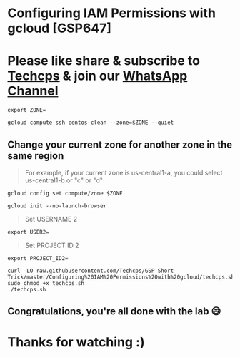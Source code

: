 
# Configuring IAM Permissions with gcloud [GSP647]

# Please like share & subscribe to [Techcps](https://www.youtube.com/@techcps) & join our [WhatsApp Channel](https://whatsapp.com/channel/0029Va9nne147XeIFkXYv71A)

```
export ZONE=
```
```
gcloud compute ssh centos-clean --zone=$ZONE --quiet
```
## Change your current zone for another zone in the same region
>  For example, if your current zone is us-central1-a, you could select us-central1-b or "c" or "d"

```
gcloud config set compute/zone $ZONE
```
```
gcloud init --no-launch-browser
```

> Set USERNAME 2
```
export USER2=
```
> Set PROJECT ID 2 
```
export PROJECT_ID2=
```
```
curl -LO raw.githubusercontent.com/Techcps/GSP-Short-Trick/master/Configuring%20IAM%20Permissions%20with%20gcloud/techcps.sh
sudo chmod +x techcps.sh
./techcps.sh
```

## Congratulations, you're all done with the lab 😄

# Thanks for watching :)
